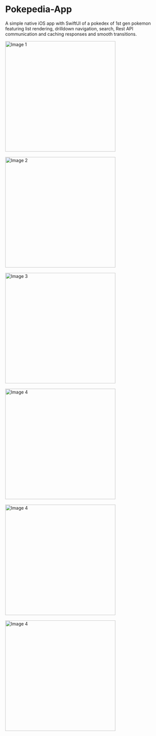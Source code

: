 # Pokepedia-App
A simple native iOS app with SwiftUI of a pokedex of 1st gen pokemon featuring list rendering, drilldown navigation, search, Rest API communication and caching responses and smooth transitions.

<img src="screenshots/1.png" alt="Image 1" width="350"/>
<br /><br />

<img src="screenshots/2.png" alt="Image 2" width="350"/>
<br /><br />

<img src="screenshots/3.png" alt="Image 3" width="350"/>
<br /><br />

<img src="screenshots/4.png" alt="Image 4" width="350"/>
<br /><br />

<img src="screenshots/5.png" alt="Image 4" width="350"/>
<br /><br />

<img src="screenshots/6.png" alt="Image 4" width="350"/>